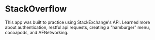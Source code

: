 # StackOverflow

This app was built to practice using StackExchange's API. Learned more about authentication, restful api requests, creating a "hamburger" menu, cocoapods, and AFNetworking. 
